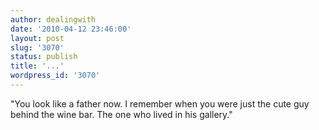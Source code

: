 ```yaml
---
author: dealingwith
date: '2010-04-12 23:46:00'
layout: post
slug: '3070'
status: publish
title: '...'
wordpress_id: '3070'
---
```


"You look like a father now. I remember when you were just the cute guy behind
the wine bar. The one who lived in his gallery."

